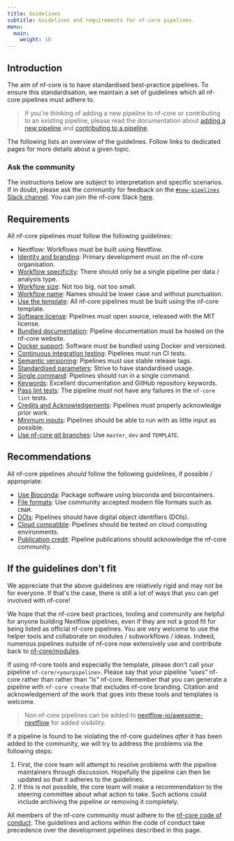 ```yaml
---
title: Guidelines
subtitle: Guidelines and requirements for nf-core pipelines.
menu:
  main:
    weight: 10
---
```


## Introduction

The aim of nf-core is to have standardised best-practice pipelines.
To ensure this standardisation, we maintain a set of guidelines which all nf-core
pipelines must adhere to.

> If you're thinking of adding a new pipeline to nf-core or contributing to an existing pipeline, please read the documentation
> about [adding a new pipeline](../adding_pipelines) and [contributing to a pipeline](../contributing_to_pipelines).

The following lists an overview of the guidelines. Follow links to dedicated pages for more details about a given topic.

### Ask the community

The instructions below are subject to interpretation and specific scenarios.
If in doubt, please ask the community for feedback on the [`#new-pipelines` Slack channel](https://nfcore.slack.com/channels/new-pipelines).
You can join the nf-core Slack [here](https://nf-co.re/join).

## Requirements

All nf-core pipelines _must_ follow the following guidelines:

- Nextflow: Workflows must be built using Nextflow.
- [Identity and branding](requirements/identity_branding): Primary development must on the nf-core organisation.
- [Workflow specificity](requirements/workflow_specificity): There should only be a single pipeline per data / analysis type.
- [Workflow size](requirements/workflow_size): Not too big, not too small.
- [Workflow name](requirements/workflow_name): Names should be lower case and without punctuation.
- [Use the template](requirements/use_the_template): All nf-core pipelines must be built using the nf-core template.
- [Software license](requirements/mit_license): Pipelines must open source, released with the MIT license.
- [Bundled documentation](requirements/docs): Pipeline documentation must be hosted on the nf-core website.
- [Docker support](requirements/docker): Software must be bundled using Docker and versioned.
- [Continuous integration testing](requirements/ci_testing): Pipelines must run CI tests.
- [Semantic versioning](requirements/semantic_versioning): Pipelines must use stable release tags.
- [Standardised parameters](requirements/parameters): Strive to have standardised usage.
- [Single command](requirements/single_command): Pipelines should run in a single command.
- [Keywords](requirements/keywords): Excellent documentation and GitHub repository keywords.
- [Pass lint tests](requirements/linting): The pipeline must not have any failures in the `nf-core lint` tests.
- [Credits and Acknowledgements](requirements/acknowledgements): Pipelines must properly acknowledge prior work.
- [Minimum inputs](requirements/minimum_inputs): Pipelines should be able to run with as little input as possible.
- [Use nf-core git branches](requirements/git_branches): Use `master`, `dev` and `TEMPLATE`.

## Recommendations

All nf-core pipelines _should_ follow the following guidelines, if possible / appropriate:

- [Use Bioconda](recommendations/bioconda): Package software using bioconda and biocontainers.
- [File formats](recommendations/file_formats): Use community accepted modern file formats such as `CRAM`.
- [DOIs](recommendations/dois): Pipelines should have digital object identifiers (DOIs).
- [Cloud compatible](recommendations/cloud_compatible): Pipelines should be tested on cloud computing environments.
- [Publication credit](recommendations/publication_credit): Pipeline publications should acknowledge the nf-core community.

## If the guidelines don't fit

We appreciate that the above guidelines are relatively rigid and may not be for everyone.
If that's the case, there is still a lot of ways that you can get involved with nf-core!

We hope that the nf-core best practices, tooling and community are helpful for anyone building Nextflow pipelines, even if they are not a good fit for being listed as official nf-core pipelines.
You are very welcome to use the helper tools and collaborate on modules / subworkflows / ideas.
Indeed, numerous pipelines outside of nf-core now extensively use and contribute back to [nf-core/modules](https://github.com/nf-core/modules).

If using nf-core tools and especially the template, please don't call your pipeline `nf-core/<yourpipeline>`.
Please say that your pipeline _"uses"_ nf-core rather than rather than _"is"_ nf-core.
Remember that you can generate a pipeline with `nf-core create` that excludes nf-core branding.
Citation and acknowledgement of the work that goes into these tools and templates is welcome.

> Non nf-core pipelines can be added to [nextflow-io/awesome-nextflow](https://github.com/nextflow-io/awesome-nextflow) for added visibility.

If a pipeline is found to be violating the nf-core guidelines _after_ it has been added to the community, we will try to address the problems via the following steps:

1. First, the core team will attempt to resolve problems with the pipeline maintainers through discussion. Hopefully the pipeline can then be updated so that it adheres to the guidelines.
2. If this is not possible, the core team will make a recommendation to the steering committee about what action to take. Such actions could include archiving the pipeline or removing it completely.

All members of the nf-core community must adhere to the [nf-core code of conduct](https://nf-co.re/code_of_conduct).
The guidelines and actions within the code of conduct take precedence over the development pipelines described in this page.
